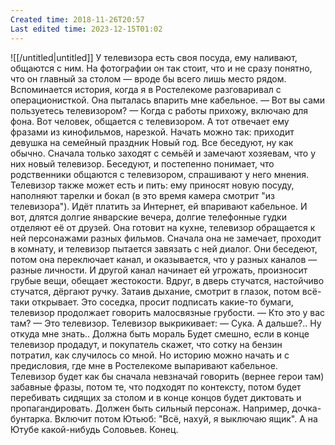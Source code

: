 ```yaml
---
Created time: 2018-11-26T20:57
Last edited time: 2023-12-15T01:02
---
```

![[/untitled|untitled]]
У телевизора есть своя посуда, ему наливают, общаются с ним. На фотографии он так стоит, что и не сразу понятно, что он главный за столом — вроде бы всего лишь место рядом.
Вспоминается история, когда я в Ростелекоме разговаривал с операционисткой. Она пыталась впарить мне кабельное.
— Вот вы сами пользуетесь телевизором?
— Когда с работы прихожу, включаю для фона.
Вот человек, общается с телевизором. А тот отвечает ему фразами из кинофильмов, нарезкой.
Начать можно так: приходит девушка на семейный праздник Новый год. Все беседуют, ну как обычно. Сначала только заходят с семьёй и замечают хозяевам, что у них новый телевизор.
Беседуют, и постепенно понимает, что родственники общаются с телевизором, спрашивают у него мнения. Телевизор также может есть и пить: ему приносят новую посуду, наполняют тарелки и бокал (в это время камера смотрит "из телевизора").
Идёт платить за Интернет, ей впаривают кабельное.
И вот, длятся долгие январские вечера, долгие телефонные гудки отделяют её от друзей. Она готовит на кухне, телевизор обращается к ней персонажами разных фильмов. Сначала она не замечает, проходит в комнату, и телевизор пытается завязать с ней диалог.
Они беседеют, потом она переключает канал, и оказывается, что у разных каналов — разные личности. И другой канал начинает ей угрожать, произносит грубые вещи, обещает жестокости. Вдруг, в дверь стучатся, настойчиво стучатся, дёргают ручку. Затаив дыхание, смотрит в глазок, потом всё-таки открывает. Это соседка, просит подписать какие-то бумаги, телевизор продолжает говорить малосвязные грубости.
— Кто это у вас там?
— Это телевизор.
Телевизор выкрикивает:
— Сука.
А дальше?.. Ну откуда мне знать.. Должна быть мораль
Будет смешно, если в конце телевизор продадут, и покупатель скажет, что сотку на бензин потратил, как случилось со мной.
Но историю можно начать и с предисловия, где мне в Ростелекоме выпаривают кабельное.
Телевизор будет как бы сначала невзначай говорить (вернее герои там) забавные фразы, потом те, что подходят по контексту, потом будет перебивать сидящих за столом и в конце концов будет диктовать и пропагандировать.
Должен быть сильный персонаж. Например, дочка-бунтарка. Включит потом Ютьюб: "Всё, нахуй, я выключаю ящик". А на Ютубе какой-нибудь Соловьев. Конец.